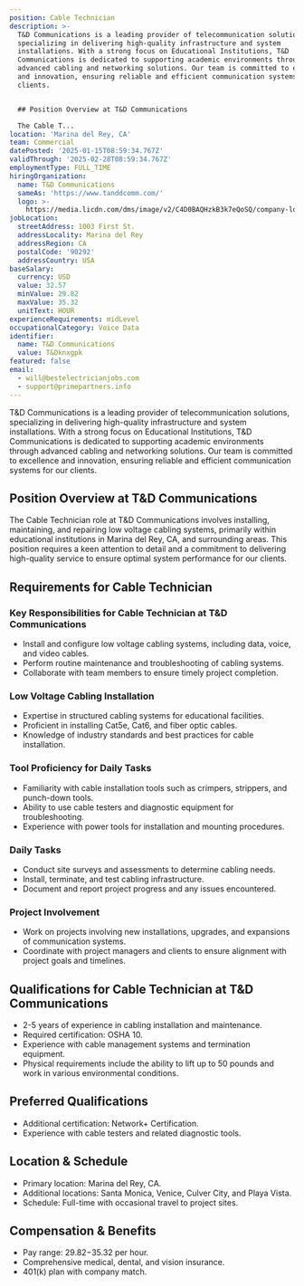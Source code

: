 ```yaml
---
position: Cable Technician
description: >-
  T&D Communications is a leading provider of telecommunication solutions,
  specializing in delivering high-quality infrastructure and system
  installations. With a strong focus on Educational Institutions, T&D
  Communications is dedicated to supporting academic environments through
  advanced cabling and networking solutions. Our team is committed to excellence
  and innovation, ensuring reliable and efficient communication systems for our
  clients.


  ## Position Overview at T&D Communications

  The Cable T...
location: 'Marina del Rey, CA'
team: Commercial
datePosted: '2025-01-15T08:59:34.767Z'
validThrough: '2025-02-28T08:59:34.767Z'
employmentType: FULL_TIME
hiringOrganization:
  name: T&D Communications
  sameAs: 'https://www.tanddcomm.com/'
  logo: >-
    https://media.licdn.com/dms/image/v2/C4D0BAQHzkB3k7eQoSQ/company-logo_200_200/company-logo_200_200/0/1631320385872?e=2147483647&v=beta&t=nuFy5lrwqoCuQ6_2P8hO_EwhwJlnndzcbM7ZPSfdKlM
jobLocation:
  streetAddress: 1003 First St.
  addressLocality: Marina del Rey
  addressRegion: CA
  postalCode: '90292'
  addressCountry: USA
baseSalary:
  currency: USD
  value: 32.57
  minValue: 29.82
  maxValue: 35.32
  unitText: HOUR
experienceRequirements: midLevel
occupationalCategory: Voice Data
identifier:
  name: T&D Communications
  value: T&Dknxgpk
featured: false
email:
  - will@bestelectricianjobs.com
  - support@primepartners.info
---
```




T&D Communications is a leading provider of telecommunication solutions, specializing in delivering high-quality infrastructure and system installations. With a strong focus on Educational Institutions, T&D Communications is dedicated to supporting academic environments through advanced cabling and networking solutions. Our team is committed to excellence and innovation, ensuring reliable and efficient communication systems for our clients.

## Position Overview at T&D Communications
The Cable Technician role at T&D Communications involves installing, maintaining, and repairing low voltage cabling systems, primarily within educational institutions in Marina del Rey, CA, and surrounding areas. This position requires a keen attention to detail and a commitment to delivering high-quality service to ensure optimal system performance for our clients.

## Requirements for Cable Technician

### Key Responsibilities for Cable Technician at T&D Communications
- Install and configure low voltage cabling systems, including data, voice, and video cables.
- Perform routine maintenance and troubleshooting of cabling systems.
- Collaborate with team members to ensure timely project completion.

### Low Voltage Cabling Installation
- Expertise in structured cabling systems for educational facilities.
- Proficient in installing Cat5e, Cat6, and fiber optic cables.
- Knowledge of industry standards and best practices for cable installation.

### Tool Proficiency for Daily Tasks
- Familiarity with cable installation tools such as crimpers, strippers, and punch-down tools.
- Ability to use cable testers and diagnostic equipment for troubleshooting.
- Experience with power tools for installation and mounting procedures.

### Daily Tasks
- Conduct site surveys and assessments to determine cabling needs.
- Install, terminate, and test cabling infrastructure.
- Document and report project progress and any issues encountered.

### Project Involvement
- Work on projects involving new installations, upgrades, and expansions of communication systems.
- Coordinate with project managers and clients to ensure alignment with project goals and timelines.

## Qualifications for Cable Technician at T&D Communications
- 2-5 years of experience in cabling installation and maintenance.
- Required certification: OSHA 10.
- Experience with cable management systems and termination equipment.
- Physical requirements include the ability to lift up to 50 pounds and work in various environmental conditions.

## Preferred Qualifications
- Additional certification: Network+ Certification.
- Experience with cable testers and related diagnostic tools.

## Location & Schedule
- Primary location: Marina del Rey, CA.
- Additional locations: Santa Monica, Venice, Culver City, and Playa Vista.
- Schedule: Full-time with occasional travel to project sites.

## Compensation & Benefits
- Pay range: $29.82-$35.32 per hour.
- Comprehensive medical, dental, and vision insurance.
- 401(k) plan with company match.
